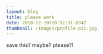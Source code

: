 ```yaml
---
layout: blog
title: please work
date: 2018-12-10T20:52:31.834Z
thumbnail: /images/profile-pic.jpg
---
```

save this? maybe? please?!
